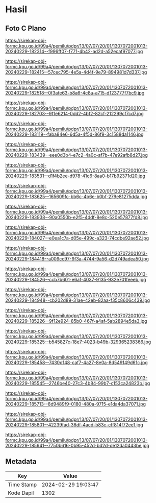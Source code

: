 # Hasil

## Foto C Plano

https://sirekap-obj-formc.kpu.go.id/99a4/pemilu/pdpr/13/07/07/20/01/1307072001013-20240229-182314--f996ff07-f771-4b42-ad2d-a52ecaf97077.jpg

https://sirekap-obj-formc.kpu.go.id/99a4/pemilu/pdpr/13/07/07/20/01/1307072001013-20240229-182415--57cec795-4e5a-4d4f-9e79-894981d7d337.jpg

https://sirekap-obj-formc.kpu.go.id/99a4/pemilu/pdpr/13/07/07/20/01/1307072001013-20240229-182518--0f3afe63-b8a6-4c8a-a715-d123777f7bc9.jpg

https://sirekap-obj-formc.kpu.go.id/99a4/pemilu/pdpr/13/07/07/20/01/1307072001013-20240229-182703--9f1e6214-0dd2-4bf2-82cf-212299cf7cd7.jpg

https://sirekap-obj-formc.kpu.go.id/99a4/pemilu/pdpr/13/07/07/20/01/1307072001013-20240229-183119--faba84e6-6d5a-4f5d-86f9-3c1588da1146.jpg

https://sirekap-obj-formc.kpu.go.id/99a4/pemilu/pdpr/13/07/07/20/01/1307072001013-20240229-183439--eee0d3b4-e7c2-4a0c-af7b-47e92afb8d27.jpg

https://sirekap-obj-formc.kpu.go.id/99a4/pemilu/pdpr/13/07/07/20/01/1307072001013-20240229-183531--d1f4b2ee-d978-41c6-8aa0-b17b92371d20.jpg

https://sirekap-obj-formc.kpu.go.id/99a4/pemilu/pdpr/13/07/07/20/01/1307072001013-20240229-183625--165609fc-bb6c-4b6e-b0bf-279e81275dda.jpg

https://sirekap-obj-formc.kpu.go.id/99a4/pemilu/pdpr/13/07/07/20/01/1307072001013-20240229-183938--90a0550b-e2f5-4ddf-8e8c-520e57877fd8.jpg

https://sirekap-obj-formc.kpu.go.id/99a4/pemilu/pdpr/13/07/07/20/01/1307072001013-20240229-184027--e0ea1c7a-d05e-499c-a323-74cdbe92ae52.jpg

https://sirekap-obj-formc.kpu.go.id/99a4/pemilu/pdpr/13/07/07/20/01/1307072001013-20240229-184418--a009cc97-9f3a-4744-9a56-d2d749adea50.jpg

https://sirekap-obj-formc.kpu.go.id/99a4/pemilu/pdpr/13/07/07/20/01/1307072001013-20240229-184526--ccb7b601-e6af-4037-9135-932e701feeeb.jpg

https://sirekap-obj-formc.kpu.go.id/99a4/pemilu/pdpr/13/07/07/20/01/1307072001013-20240229-184948--cb202d89-31ae-42eb-82aa-f35c8606c439.jpg

https://sirekap-obj-formc.kpu.go.id/99a4/pemilu/pdpr/13/07/07/20/01/1307072001013-20240229-185226--9f12e924-85b0-467f-a4af-5ab2894e5da3.jpg

https://sirekap-obj-formc.kpu.go.id/99a4/pemilu/pdpr/13/07/07/20/01/1307072001013-20240229-185325--b545827c-18e7-4023-b49b-329365238366.jpg

https://sirekap-obj-formc.kpu.go.id/99a4/pemilu/pdpr/13/07/07/20/01/1307072001013-20240229-185458--7430d148-caf7-4a27-8e0a-8d549149d61c.jpg

https://sirekap-obj-formc.kpu.go.id/99a4/pemilu/pdpr/13/07/07/20/01/1307072001013-20240229-185545--2746be40-27c3-4b84-99b7-c153ca24823b.jpg

https://sirekap-obj-formc.kpu.go.id/99a4/pemilu/pdpr/13/07/07/20/01/1307072001013-20240229-185713--8d9489f9-0180-480a-9715-e1da4da37071.jpg

https://sirekap-obj-formc.kpu.go.id/99a4/pemilu/pdpr/13/07/07/20/01/1307072001013-20240229-185801--42239fad-36df-4acd-b83c-cff814f72ee1.jpg

https://sirekap-obj-formc.kpu.go.id/99a4/pemilu/pdpr/13/07/07/20/01/1307072001013-20240229-185941--7750b616-0b95-452d-bd2d-de12da0443be.jpg


## Metadata

| Key        | Value               |
| ---------- | ------------------- |
| Time Stamp | 2024-02-29 19:03:47 |
| Kode Dapil | 1302                |



